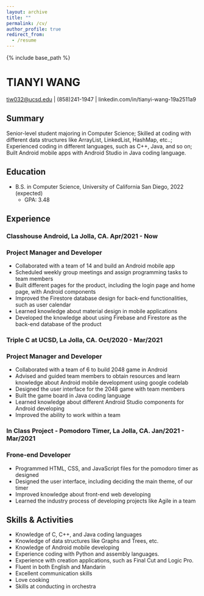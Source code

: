 ```yaml
---
layout: archive
title: ""
permalink: /cv/
author_profile: true
redirect_from:
  - /resume
---
```


{% include base_path %}

# TIANYI WANG 
tiw032@ucsd.edu | (858)241-1947 | linkedin.com/in/tianyi-wang-19a2511a9

## Summary 

Senior-level student majoring in Computer Science; Skilled at coding with different data structures like ArrayList, LinkedList, 
HashMap, etc..; Experienced coding in different languages, such as C++, Java, and so on; Built Android mobile apps with 
Android Studio in Java coding language.

## Education 
- B.S. in Computer Science, University of California San Diego, 2022 (expected)
  * GPA: 3.48


## Experience 
### **Classhouse Android**, La Jolla, CA. Apr/2021 - Now
### Project Manager and Developer
  * Collaborated with a team of 14 and build an Android mobile app
  * Scheduled weekly group meetings and assign programming tasks to team members
  * Built different pages for the product, including the login page and home page, with Android components
  * Improved the Firestore database design for back-end functionalities, such as user calendar
  * Learned knowledge about material design in mobile applications
  * Developed the knowledge about using Firebase and Firestore as the back-end database of the product

### **Triple C at UCSD**, La Jolla, CA. Oct/2020 - Mar/2021
### Project Manager and Developer
  * Collaborated with a team of 6 to build 2048 game in Android
  * Advised and guided team members to obtain resources and learn knowledge about Android mobile development using google codelab
  * Designed the user interface for the 2048 game with team members
  * Built the game board in Java coding language
  * Learned knowledge about different Android Studio components for Android developing
  * Improved the ability to work within a team

### **In Class Project - Pomodoro Timer**, La Jolla, CA. Jan/2021 - Mar/2021
### Frone-end Developer
  * Programmed HTML, CSS, and JavaScript files for the pomodoro timer as designed
  * Designed the user interface, including deciding the main theme, of our timer
  * Improved knowledge about front-end web developing
  * Learned the industry process of developing projects like Agile in a team
  
## Skills & Activities

* Knowledge of C, C++, and Java coding languages
* Knowledge of data structures like Graphs and Trees, etc.
* Knowledge of Android mobile developing
* Experience coding with Python and assembly languages.
* Experience with creation applications, such as Final Cut and Logic Pro.
* Fluent in both English and Mandarin
* Excellent communication skills
* Love cooking
* Skills at conducting in orchestra

